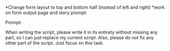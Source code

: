 *Change form layout to top and bottom half (instead of left and right)
*work on form output page and story prompt.


Prompt:

When writing the script, please write it in its entirety without missing any part, so I can just replace my current script.
Also, please do not fix any other part of the script. Just focus on this task.